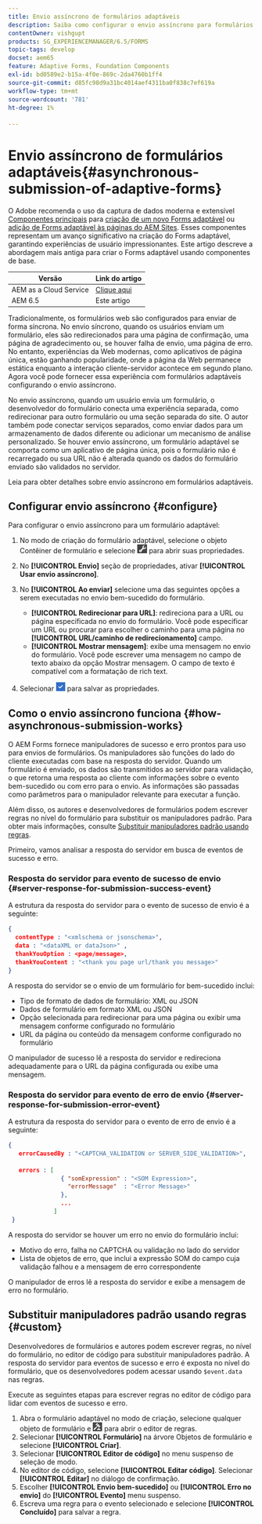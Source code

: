 ```yaml
---
title: Envio assíncrono de formulários adaptáveis
description: Saiba como configurar o envio assíncrono para formulários adaptáveis.
contentOwner: vishgupt
products: SG_EXPERIENCEMANAGER/6.5/FORMS
topic-tags: develop
docset: aem65
feature: Adaptive Forms, Foundation Components
exl-id: bd0589e2-b15a-4f0e-869c-2da4760b1ff4
source-git-commit: d85fc98d9a31bc4014aef4311ba0f838c7ef619a
workflow-type: tm+mt
source-wordcount: '781'
ht-degree: 1%

---
```


# Envio assíncrono de formulários adaptáveis{#asynchronous-submission-of-adaptive-forms}

<span class="preview"> O Adobe recomenda o uso da captura de dados moderna e extensível [Componentes principais](https://experienceleague.adobe.com/docs/experience-manager-core-components/using/adaptive-forms/introduction.html?lang=pt-BR) para [criação de um novo Forms adaptável](/help/forms/using/create-an-adaptive-form-core-components.md) ou [adição de Forms adaptável às páginas do AEM Sites](/help/forms/using/create-or-add-an-adaptive-form-to-aem-sites-page.md). Esses componentes representam um avanço significativo na criação do Forms adaptável, garantindo experiências de usuário impressionantes. Este artigo descreve a abordagem mais antiga para criar o Forms adaptável usando componentes de base. </span>

| Versão | Link do artigo |
| -------- | ---------------------------- |
| AEM as a Cloud Service | [Clique aqui](https://experienceleague.adobe.com/docs/experience-manager-cloud-service/content/forms/adaptive-forms-authoring/authoring-adaptive-forms-foundation-components/configure-submit-actions-and-metadata-submission/asynchronous-submissions-adaptive-forms.html) |
| AEM 6.5 | Este artigo |

Tradicionalmente, os formulários web são configurados para enviar de forma síncrona. No envio síncrono, quando os usuários enviam um formulário, eles são redirecionados para uma página de confirmação, uma página de agradecimento ou, se houver falha de envio, uma página de erro. No entanto, experiências da Web modernas, como aplicativos de página única, estão ganhando popularidade, onde a página da Web permanece estática enquanto a interação cliente-servidor acontece em segundo plano. Agora você pode fornecer essa experiência com formulários adaptáveis configurando o envio assíncrono.

No envio assíncrono, quando um usuário envia um formulário, o desenvolvedor do formulário conecta uma experiência separada, como redirecionar para outro formulário ou uma seção separada do site. O autor também pode conectar serviços separados, como enviar dados para um armazenamento de dados diferente ou adicionar um mecanismo de análise personalizado. Se houver envio assíncrono, um formulário adaptável se comporta como um aplicativo de página única, pois o formulário não é recarregado ou sua URL não é alterada quando os dados do formulário enviado são validados no servidor.

Leia para obter detalhes sobre envio assíncrono em formulários adaptáveis.

## Configurar envio assíncrono {#configure}

Para configurar o envio assíncrono para um formulário adaptável:

1. No modo de criação do formulário adaptável, selecione o objeto Contêiner de formulário e selecione ![cmppr1](assets/cmppr1.png) para abrir suas propriedades.
1. No **[!UICONTROL Envio]** seção de propriedades, ativar **[!UICONTROL Usar envio assíncrono]**.
1. No **[!UICONTROL Ao enviar]** selecione uma das seguintes opções a serem executadas no envio bem-sucedido do formulário.

   * **[!UICONTROL Redirecionar para URL]**: redireciona para a URL ou página especificada no envio do formulário. Você pode especificar um URL ou procurar para escolher o caminho para uma página no **[!UICONTROL URL/caminho de redirecionamento]** campo.
   * **[!UICONTROL Mostrar mensagem]**: exibe uma mensagem no envio do formulário. Você pode escrever uma mensagem no campo de texto abaixo da opção Mostrar mensagem. O campo de texto é compatível com a formatação de rich text.

1. Selecionar ![botão de seleção1](assets/check-button1.png) para salvar as propriedades.

## Como o envio assíncrono funciona {#how-asynchronous-submission-works}

O AEM Forms fornece manipuladores de sucesso e erro prontos para uso para envios de formulários. Os manipuladores são funções do lado do cliente executadas com base na resposta do servidor. Quando um formulário é enviado, os dados são transmitidos ao servidor para validação, o que retorna uma resposta ao cliente com informações sobre o evento bem-sucedido ou com erro para o envio. As informações são passadas como parâmetros para o manipulador relevante para executar a função.

Além disso, os autores e desenvolvedores de formulários podem escrever regras no nível do formulário para substituir os manipuladores padrão. Para obter mais informações, consulte [Substituir manipuladores padrão usando regras](#custom).

Primeiro, vamos analisar a resposta do servidor em busca de eventos de sucesso e erro.

### Resposta do servidor para evento de sucesso de envio {#server-response-for-submission-success-event}

A estrutura da resposta do servidor para o evento de sucesso de envio é a seguinte:

```json
{
  contentType : "<xmlschema or jsonschema>",
  data : "<dataXML or dataJson>" ,
  thankYouOption : <page/message>,
  thankYouContent : "<thank you page url/thank you message>"
}
```

A resposta do servidor se o envio de um formulário for bem-sucedido inclui:

* Tipo de formato de dados de formulário: XML ou JSON
* Dados de formulário em formato XML ou JSON
* Opção selecionada para redirecionar para uma página ou exibir uma mensagem conforme configurado no formulário
* URL da página ou conteúdo da mensagem conforme configurado no formulário

O manipulador de sucesso lê a resposta do servidor e redireciona adequadamente para o URL da página configurada ou exibe uma mensagem.

### Resposta do servidor para evento de erro de envio {#server-response-for-submission-error-event}

A estrutura da resposta do servidor para o evento de erro de envio é a seguinte:

```json
{
   errorCausedBy : "<CAPTCHA_VALIDATION or SERVER_SIDE_VALIDATION>",

   errors : [
               { "somExpression" : "<SOM Expression>",
                 "errorMessage"  : "<Error Message>"
               },
               ...
             ]
 }
```

A resposta do servidor se houver um erro no envio do formulário inclui:

* Motivo do erro, falha no CAPTCHA ou validação no lado do servidor
* Lista de objetos de erro, que inclui a expressão SOM do campo cuja validação falhou e a mensagem de erro correspondente

O manipulador de erros lê a resposta do servidor e exibe a mensagem de erro no formulário.

## Substituir manipuladores padrão usando regras {#custom}

Desenvolvedores de formulários e autores podem escrever regras, no nível do formulário, no editor de código para substituir manipuladores padrão. A resposta do servidor para eventos de sucesso e erro é exposta no nível do formulário, que os desenvolvedores podem acessar usando `$event.data` nas regras.

Execute as seguintes etapas para escrever regras no editor de código para lidar com eventos de sucesso e erro.

1. Abra o formulário adaptável no modo de criação, selecione qualquer objeto de formulário e ![edit-rules1](assets/edit-rules1.png) para abrir o editor de regras.
1. Selecionar **[!UICONTROL Formulário]** na árvore Objetos de formulário e selecione **[!UICONTROL Criar]**.
1. Selecionar **[!UICONTROL Editor de código]** no menu suspenso de seleção de modo.
1. No editor de código, selecione **[!UICONTROL Editar código]**. Selecionar **[!UICONTROL Editar]** no diálogo de confirmação.
1. Escolher **[!UICONTROL Envio bem-sucedido]** ou **[!UICONTROL Erro no envio]** do **[!UICONTROL Evento]** menu suspenso.
1. Escreva uma regra para o evento selecionado e selecione **[!UICONTROL Concluído]** para salvar a regra.
